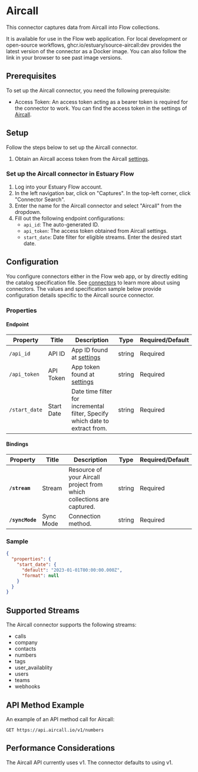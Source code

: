 
# Aircall

This connector captures data from Aircall into Flow collections.

It is available for use in the Flow web application. For local development or open-source workflows, ghcr.io/estuary/source-aircall:dev provides the latest version of the connector as a Docker image. You can also follow the link in your browser to see past image versions.

## Prerequisites
To set up the Aircall connector, you need the following prerequisite:

- Access Token: An access token acting as a bearer token is required for the connector to work. You can find the access token in the settings of [Aircall](https://dashboard.aircall.io/integrations/api-keys).

## Setup
Follow the steps below to set up the Aircall connector.

1. Obtain an Aircall access token from the Aircall [settings](https://dashboard.aircall.io/integrations/api-keys).

### Set up the Aircall connector in Estuary Flow
1. Log into your Estuary Flow account.
2. In the left navigation bar, click on "Captures". In the top-left corner, click "Connector Search".
3. Enter the name for the Aircall connector and select "Aircall" from the dropdown.
4. Fill out the following endpoint configurations:
   - `api_id`: The auto-generated ID.
   - `api_token`: The access token obtained from Aircall settings.
   - `start_date`: Date filter for eligible streams. Enter the desired start date.

## Configuration
You configure connectors either in the Flow web app, or by directly editing the catalog specification file. See [connectors](https://docs.estuary.dev/concepts/connectors/#using-connectors) to learn more about using connectors. The values and specification sample below provide configuration details specific to the Aircall source connector.

### Properties

#### Endpoint
| Property      | Title      | Description                                                                       | Type   | Required/Default |
| ------------- | ---------- | --------------------------------------------------------------------------------- | ------ | ---------------- |
| `/api_id`     | API ID     | App ID found at [settings](https://dashboard.aircall.io/integrations/api-keys)    | string | Required         |
| `/api_token`  | API Token  | App token found at [settings](https://dashboard.aircall.io/integrations/api-keys) | string | Required         |
| `/start_date` | Start Date | Date time filter for incremental filter, Specify which date to extract from.      | string | Required         |

#### Bindings

| Property        | Title     | Description                                                           | Type   | Required/Default |
| --------------- | --------- | --------------------------------------------------------------------- | ------ | ---------------- |
| **`/stream`**   | Stream    | Resource of your Aircall project from which collections are captured. | string | Required         |
| **`/syncMode`** | Sync Mode | Connection method.                                                    | string | Required         |


### Sample

```json
{
  "properties": {
    "start_date": {
      "default": "2023-01-01T00:00:00.000Z",
      "format": null
    }
  }
}
```

## Supported Streams
The Aircall connector supports the following streams:

- calls
- company
- contacts
- numbers
- tags
- user_availablity
- users
- teams
- webhooks

## API Method Example
An example of an API method call for Aircall:

`GET https://api.aircall.io/v1/numbers`


## Performance Considerations
The Aircall API currently uses v1. The connector defaults to using v1.

